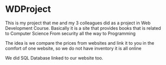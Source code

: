 # WDProject

This is my project that me and my 3 colleagues did as a project in Web Development Course.
Basically it is a site that provides books that is related to Computer Science From security all the way to Programming

The idea is we compare the prices from websites and link it to you in the comfort of one website, so we do not have inventory it is all online 

We did SQL Database linked to our website too.
